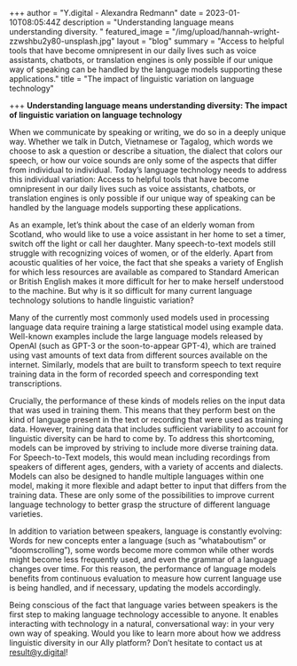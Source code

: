 +++
author = "Y.digital - Alexandra Redmann"
date = 2023-01-10T08:05:44Z
description = "Understanding language means understanding diversity. "
featured_image = "/img/upload/hannah-wright-zzwshbu2y80-unsplash.jpg"
layout = "blog"
summary = "Access to helpful tools that have become omnipresent in our daily lives such as voice assistants, chatbots, or translation engines is only possible if our unique way of speaking can be handled by the language models supporting these applications."
title = "The impact of linguistic variation on language technology"

+++
**Understanding language means understanding diversity: The impact of linguistic variation on language technology**

When we communicate by speaking or writing, we do so in a deeply unique way. Whether we talk in Dutch, Vietnamese or Tagalog, which words we choose to ask a question or describe a situation, the dialect that colors our speech, or how our voice sounds are only some of the aspects that differ from individual to individual. Today’s language technology needs to address this individual variation: Access to helpful tools that have become omnipresent in our daily lives such as voice assistants, chatbots, or translation engines is only possible if our unique way of speaking can be handled by the language models supporting these applications.

As an example, let’s think about the case of an elderly woman from Scotland, who would like to use a voice assistant in her home to set a timer, switch off the light or call her daughter. Many speech-to-text models still struggle with recognizing voices of women, or of the elderly. Apart from acoustic qualities of her voice, the fact that she speaks a variety of English for which less resources are available as compared to Standard American or British English makes it more difficult for her to make herself understood to the machine. But why is it so difficult for many current language technology solutions to handle linguistic variation?

Many of the currently most commonly used models used in processing language data require training a large statistical model using example data. Well-known examples include the large language models released by OpenAI (such as GPT-3 or the soon-to-appear GPT-4), which are trained using vast amounts of text data from different sources available on the internet. Similarly, models that are built to transform speech to text require training data in the form of recorded speech and corresponding text transcriptions.

Crucially, the performance of these kinds of models relies on the input data that was used in training them. This means that they perform best on the kind of language present in the text or recording that were used as training data. However, training data that includes sufficient variability to account for linguistic diversity can be hard to come by. To address this shortcoming, models can be improved by striving to include more diverse training data. For Speech-to-Text models, this would mean including recordings from speakers of different ages, genders, with a variety of accents and dialects. Models can also be designed to handle multiple languages within one model, making it more flexible and adapt better to input that differs from the training data. These are only some of the possibilities to improve current language technology to better grasp the structure of different language varieties.

In addition to variation between speakers, language is constantly evolving: Words for new concepts enter a language (such as “whataboutism” or “doomscrolling”), some words become more common while other words might become less frequently used, and even the grammar of a language changes over time. For this reason, the performance of language models benefits from continuous evaluation to measure how current language use is being handled, and if necessary, updating the models accordingly.

Being conscious of the fact that language varies between speakers is the first step to making language technology accessible to anyone. It enables interacting with technology in a natural, conversational way: in your very own way of speaking. Would you like to learn more about how we address linguistic diversity in our Ally platform? Don’t hesitate to contact us at [result@y.digital](mailto:result@y.digital)!